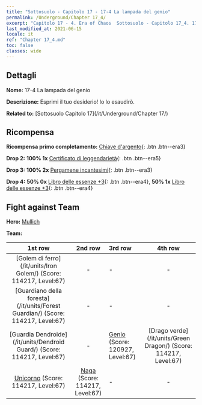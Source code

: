```yaml
---
title: "Sottosuolo - Capitolo 17 - 17-4 La lampada del genio"
permalink: /Underground/Chapter 17_4/
excerpt: "Capitolo 17 - 4. Era of Chaos  Sottosuolo - Capitolo 17_4. 17-4 La lampada del genio"
last_modified_at: 2021-06-15
locale: it
ref: "Chapter 17_4.md"
toc: false
classes: wide
---
```


## Dettagli

 **Nome:** 17-4 La lampada del genio

 **Descrizione:** Esprimi il tuo desiderio! Io lo esaudirò.

 **Related to:** [Sottosuolo Capitolo 17](/it/Underground/Chapter 17/)

## Ricompensa

 **Ricompensa primo completamento:** [Chiave d'argento](/ItemsIT/con_693/){: .btn .btn--era3}

 **Drop 2:** **100% 1x** [Certificato di leggendarietà](/ItemsIT/mat_67/){: .btn .btn--era5}

 **Drop 3:** **100% 2x** [Pergamene incantesimi](/ItemsIT/con_694/){: .btn .btn--era3}

 **Drop 4:** **50% 0x** [Libro delle essenze +3](/ItemsIT/mat_60/){: .btn .btn--era4}, **50% 1x** [Libro delle essenze +3](/ItemsIT/mat_60/){: .btn .btn--era4}


## Fight against Team
 **Hero:** [Mullich](/it/heroes/Mullich/)

 **Team:**


  | 1st row | 2nd row | 3rd row | 4th row |
  |:----:|:----:|:----|:----:|
  | [Golem di ferro](/it/units/Iron Golem/) (Score: 114217, Level:67)  | - | - | - |
  | [Guardiano della foresta](/it/units/Forest Guardian/) (Score: 114217, Level:67)  | - | - | - |
  | [Guardia Dendroide](/it/units/Dendroid Guard/) (Score: 114217, Level:67)  | - | [Genio](/it/units/Genie/) (Score: 120927, Level:67)  | [Drago verde](/it/units/Green Dragon/) (Score: 114217, Level:67)  |
  | [Unicorno](/it/units/Unicorn/) (Score: 114217, Level:67)  | [Naga](/it/units/Naga/) (Score: 114217, Level:67)  | - | - |


